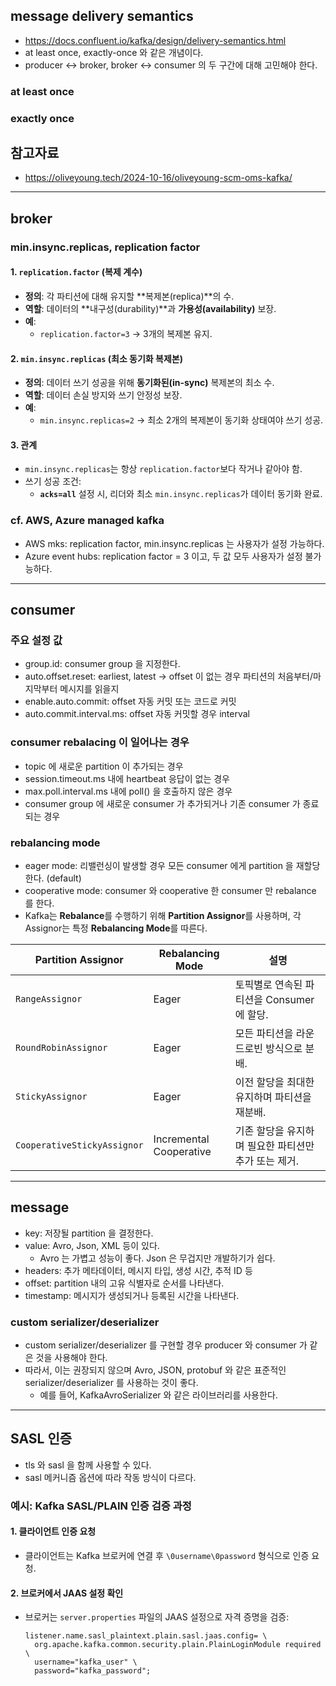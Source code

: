 ## message delivery semantics
- https://docs.confluent.io/kafka/design/delivery-semantics.html
- at least once, exactly-once 와 같은 개념이다.
- producer <-> broker, broker <-> consumer 의 두 구간에 대해 고민해야 한다.

### at least once

### exactly once

## 참고자료
- https://oliveyoung.tech/2024-10-16/oliveyoung-scm-oms-kafka/

---

## broker
### min.insync.replicas, replication factor
#### 1. `replication.factor` (복제 계수)
- **정의**: 각 파티션에 대해 유지할 **복제본(replica)**의 수.
- **역할**: 데이터의 **내구성(durability)**과 **가용성(availability)** 보장.
- **예**:
  - `replication.factor=3` → 3개의 복제본 유지.

#### 2. `min.insync.replicas` (최소 동기화 복제본)
- **정의**: 데이터 쓰기 성공을 위해 **동기화된(in-sync)** 복제본의 최소 수.
- **역할**: 데이터 손실 방지와 쓰기 안정성 보장.
- **예**:
  - `min.insync.replicas=2` → 최소 2개의 복제본이 동기화 상태여야 쓰기 성공.

#### 3. 관계
- `min.insync.replicas`는 항상 `replication.factor`보다 작거나 같아야 함.
- 쓰기 성공 조건:
  - **`acks=all`** 설정 시, 리더와 최소 `min.insync.replicas`가 데이터 동기화 완료.

### cf. AWS, Azure managed kafka
- AWS mks: replication factor, min.insync.replicas 는 사용자가 설정 가능하다.
- Azure event hubs: replication factor = 3 이고, 두 값 모두 사용자가 설정 불가능하다.

---

## consumer
### 주요 설정 값
- group.id: consumer group 을 지정한다.
- auto.offset.reset: earliest, latest -> offset 이 없는 경우 파티션의 처음부터/마지막부터 메시지를 읽을지
- enable.auto.commit: offset 자동 커밋 또는 코드로 커밋
- auto.commit.interval.ms: offset 자동 커밋할 경우 interval

### consumer rebalacing 이 일어나는 경우
- topic 에 새로운 partition 이 추가되는 경우
- session.timeout.ms 내에 heartbeat 응답이 없는 경우
- max.poll.interval.ms 내에 poll() 을 호출하지 않은 경우
- consumer group 에 새로운 consumer 가 추가되거나 기존 consumer 가 종료되는 경우

### rebalancing mode
- eager mode: 리밸런싱이 발생할 경우 모든 consumer 에게 partition 을 재할당한다. (default)
- cooperative mode: consumer 와 cooperative 한 consumer 만 rebalance 를 한다.
- Kafka는 **Rebalance**를 수행하기 위해 **Partition Assignor**를 사용하며, 각 Assignor는 특정 **Rebalancing Mode**를 따른다.

| **Partition Assignor**         | **Rebalancing Mode**        | **설명**                                                                      |
|---------------------------------|-----------------------------|-------------------------------------------------------------------------------|
| `RangeAssignor`                 | Eager                       | 토픽별로 연속된 파티션을 Consumer에 할당.                                      |
| `RoundRobinAssignor`            | Eager                       | 모든 파티션을 라운드로빈 방식으로 분배.                                        |
| `StickyAssignor`                | Eager                       | 이전 할당을 최대한 유지하며 파티션을 재분배.                                    |
| `CooperativeStickyAssignor`     | Incremental Cooperative     | 기존 할당을 유지하며 필요한 파티션만 추가 또는 제거.                           |
---

## message
- key: 저장될 partition 을 결정한다.
- value: Avro, Json, XML 등이 있다.
  - Avro 는 가볍고 성능이 좋다. Json 은 무겁지만 개발하기가 쉽다.
- headers: 추가 메타데이터, 메시지 타입, 생성 시간, 추적 ID 등
- offset: partition 내의 고유 식별자로 순서를 나타낸다.
- timestamp: 메시지가 생성되거나 등록된 시간을 나타낸다.

### custom serializer/deserializer
- custom serializer/deserializer 를 구현할 경우 producer 와 consumer 가 같은 것을 사용해야 한다.
- 따라서, 이는 권장되지 않으며 Avro, JSON, protobuf 와 같은 표준적인 serializer/deserializer 를 사용하는 것이 좋다.
  - 예를 들어, KafkaAvroSerializer 와 같은 라이브러리를 사용한다.

---

## SASL 인증
- tls 와 sasl 을 함께 사용할 수 있다.
- sasl 메커니즘 옵션에 따라 작동 방식이 다르다.

### 예시: Kafka SASL/PLAIN 인증 검증 과정

#### 1. 클라이언트 인증 요청
- 클라이언트는 Kafka 브로커에 연결 후 `\0username\0password` 형식으로 인증 요청.

#### 2. 브로커에서 JAAS 설정 확인
- 브로커는 `server.properties` 파일의 JAAS 설정으로 자격 증명을 검증:
  ```properties
  listener.name.sasl_plaintext.plain.sasl.jaas.config= \
    org.apache.kafka.common.security.plain.PlainLoginModule required \
    username="kafka_user" \
    password="kafka_password";
